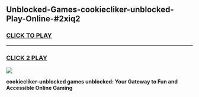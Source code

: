 
## Unblocked-Games-cookiecliker-unblocked-Play-Online-#2xiq2
<h3>
<a href="https://premium.freeplayer.one?title=cookiecliker-unblocked&ref=27F">CLICK TO PLAY</a></h3>
<hr>

<h3>
<a href="https://premium.freeplayer.one?title=cookiecliker-unblocked&ref=27F">CLICK 2 PLAY</a>
  
</h3>

<a href="https://premium.freeplayer.one?title=cookiecliker-unblocked&ref=27F"><img src="https://clearcache.store/games.png"></a>


**cookiecliker-unblocked games unblocked: Your Gateway to Fun and Accessible Online Gaming**
